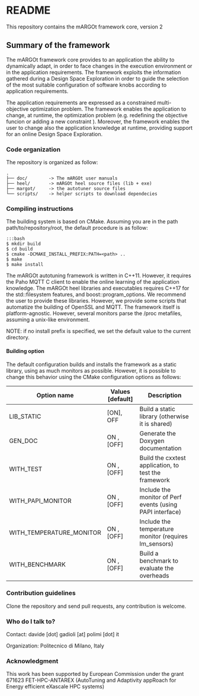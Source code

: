 # README
This repository contains the mARGOt framework core, version 2

## Summary of the framework

The mARGOt framework core provides to an application the ability to dynamically adapt, in order to face changes in the execution environment or in the application requirements. The framework exploits the information gathered during a Design Space Exploration in order to guide the selection of the most suitable configuration of software knobs according to application requirements.

The application requirements are expressed as a constrained multi-objective optimization problem. The framework enables the application to change, at runtime, the optimization problem (e.g. redefining the objective funcion or adding a new constraint ). Moreover, the framework enables the user to change also the application knowledge at runtime, providing support for an online Design Space Exploration.

### Code organization

The repository is organized as follow:
```
.
├── doc/        -> The mARGOt user manuals
├── heel/       -> mARGOt heel source files (lib + exe)
├── margot/     -> the autotuner source files
└── scripts/    -> helper scripts to download dependecies
```

### Compiling instructions
The building system is based on CMake. Assuming you are in the path path/to/repository/root, the default procedure is as follow:
~~~
:::bash
$ mkdir build
$ cd build
$ cmake -DCMAKE_INSTALL_PREFIX:PATH=<path> ..
$ make
$ make install
~~~
The mARGOt autotuning framework is written in C++11. However, it requires the Paho MQTT C client to enable the online learning of the application knowledge.
The mARGOt heel libraries and executables requires C++17 for the std::filesystem features, and boost::program_options. We recommend the user to provide these libraries. However, we provide some scripts that automatize the building of OpenSSL and MQTT.
The framework itself is platform-agnostic. However, several monitors parse the /proc metafiles, assuming a unix-like environment.

NOTE: if no install prefix is specified, we set the default value to the current directory.



#### Building option
The default configuration builds and installs the framework as a static library, using as much monitors as possible.
However, it is possible to change this behavior using the CMake configuration options as follows:

| Option name              |  Values [default]  | Description                                                 |
|--------------------------|--------------------|-------------------------------------------------------------|
| LIB_STATIC               |  [ON],  OFF        | Build a static library (otherwise it is shared)             |
| GEN_DOC                  |   ON , [OFF]       | Generate the Doxygen documentation                          |
| WITH_TEST                |   ON , [OFF]       | Build the cxxtest application, to test the framework        |
| WITH_PAPI_MONITOR        |   ON , [OFF]       | Include the monitor of Perf events (using PAPI interface)   |
| WITH_TEMPERATURE_MONITOR |   ON , [OFF]       | Include the temperature monitor (requires lm_sensors)       |
| WITH_BENCHMARK           |   ON , [OFF]       | Build a benchmark to evaluate the overheads                 |


### Contribution guidelines
Clone the repository and send pull requests, any contribution is welcome.

### Who do I talk to?
Contact: davide [dot] gadioli [at] polimi [dot] it

Organization: Politecnico di Milano, Italy


### Acknowledgment
This work has been supported by European Commission under the grant 671623 FET-HPC-ANTAREX (AutoTuning and Adaptivity appRoach for Energy efficient eXascale HPC systems)
